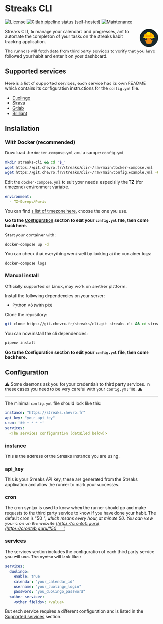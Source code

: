 # Streaks CLI

![License](https://img.shields.io/badge/license-MIT-blue?style=flat-square)
![Gitlab pipeline status (self-hosted)](https://img.shields.io/gitlab/pipeline-status/streaks/runner?branch=main&gitlab_url=https%3A%2F%2Fgit.chevro.fr&style=flat-square)
![Maintenance](https://img.shields.io/maintenance/yes/2023?style=flat-square)

<img src="src/brand/logo.svg" height="60" width="60" align="right">

Streaks CLI, to manage your calendars and progresses, ant to automate the completion of your tasks on the streaks habit tracking application.

The runners will fetch data from third party services to verify that you have followed your habit and enter it on your dashboard.

## Supported services

Here is a list of supported services, each service has its own README which contains its configuration instructions for the `config.yml` file.

- [Duolingo](src/services/duolingo/)
- [Strava](src/services/strava/)
- [Gitlab](src/services/gitlab/)
- [Brilliant](src/services/brilliant/)

## Installation

### With Docker (recommended)

Download the `docker-compose.yml` and a sample `config.yml`

```bash
mkdir streaks-cli && cd "$_"
wget https://git.chevro.fr/streaks/cli/-/raw/main/docker-compose.yml
wget https://git.chevro.fr/streaks/cli/-/raw/main/config.example.yml -O config.yml
```

Edit the `docker-compose.yml` to suit your needs, especially the **TZ** (for timezone) environment variable.

```yml
environment:
  - TZ=Europe/Paris
```

You can find [a list of timezone here](https://en.wikipedia.org/wiki/List_of_tz_database_time_zones), choose the one you use.

**Go to the [Configuration](#configuration) section to edit your `config.yml` file, then come back here.**

Start your container with:

```bash
docker-compose up -d
```

You can check that everything went well by looking at the container logs:

```bash
docker-compose logs
```

### Manual install

Officially supported on Linux, may work on another platform.

Install the following dependencies on your server:

- Python v3 (with pip)

Clone the repository:

```bash
git clone https://git.chevro.fr/streaks/cli.git streaks-cli && cd streaks-cli
```

You can now install the cli dependencies:

```bash
pipenv install
```

**Go to the [Configuration](#configuration) section to edit your `config.yml` file, then come back here.**

## Configuration

⚠️ Some daemons ask you for your credentials to third party services. In these cases you need to be very careful with your `config.yml` file. ⚠️

----

The minimal `config.yml` file should look like this:

```yml
instance: "https://streaks.chevro.fr"
api_key: "your_api_key"
cron: "50 * * * *"
services:
  <The services configuration (detailed below)>
```

### **instance**

This is the address of the Streaks instance you are using.

### **api_key**

This is your Streaks API key, these are generated from the Streaks application and allow the runner to mark your successes.

### **cron**

The cron syntax is used to know when the runner should go and make requests to the third party service to know if you have done your habit. The default cron is "50 ****", which means every hour, at minute 50.
You can view your cron on the website [https://crontab.guru](https://crontab.guru/#50_*_*_*_*)

### **services**

The services section includes the configuration of each third party service you will use. The syntax will look like :

```yml
services:
  duolingo:
    enable: true
    calendar: "your_calendar_id"
    username: "your_duolingo_login"
    password: "you_duolingo_password"
  <other service>:
    <other fields>: <value>
```

But each service requires a different configuration and is listed in the [Supported services](#supported-services) section.
